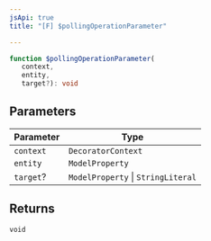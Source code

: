 ```yaml
---
jsApi: true
title: "[F] $pollingOperationParameter"

---
```

```ts
function $pollingOperationParameter(
   context, 
   entity, 
   target?): void
```

## Parameters

| Parameter | Type |
| ------ | ------ |
| `context` | `DecoratorContext` |
| `entity` | `ModelProperty` |
| `target`? | `ModelProperty` \| `StringLiteral` |

## Returns

`void`
